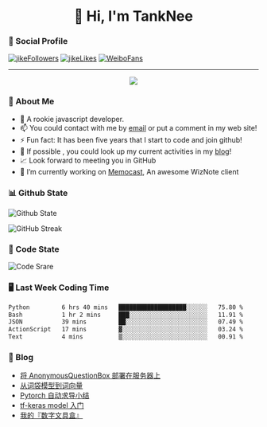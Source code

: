 
<h1 align="center">👋 Hi, I'm TankNee</h1>

### 📌 Social Profile 

[![jikeFollowers](https://img.shields.io/badge/dynamic/json?color=%23FFE411&label=JikeFollowers&query=%24.data.totalSubs&url=https%3A%2F%2Fapi.spencerwoo.com%2Fsubstats%2F%3Fsource%3DjikeFollower%26queryKey%3Dd25cf3f3-f6e6-4427-b418-51ba06cf26e9)](https://m.okjike.com)
[![jikeLikes](https://img.shields.io/badge/dynamic/json?color=%23FFE411&label=JikeLikes&query=%24.data.totalSubs&url=https%3A%2F%2Fapi.spencerwoo.com%2Fsubstats%2F%3Fsource%3DjikeLiked%26queryKey%3Dd25cf3f3-f6e6-4427-b418-51ba06cf26e9)](https://m.okjike.com)
[![WeiboFans](https://img.shields.io/badge/dynamic/json?color=%23E6162D&label=WeiboFollowers&query=%24.data.totalSubs&url=https%3A%2F%2Fapi.spencerwoo.com%2Fsubstats%2F%3Fsource%3Dweibo%26queryKey%3D5201023153)](https://www.weibo.com)

---

<a href="https://github.com/linonetwo">
    <p align="center">
        <img src="https://github-profile-trophy.vercel.app/?username=TankNee&column=7"/>
    </p>
</a>

### 👦 About Me 

- 🌱 A rookie javascript developer.
- 📫 You could contact with me by [email](mailto:nee@tanknee.cn) or put a comment in my web site!
-  ⚡  Fun fact: It has been five years that I start to code and join github!
- 🎉 If possible , you could look up my current activities in my [blog](https://www.tanknee.cn)!
- 📈 Look forward to meeting you in GitHub
- 🔭 I’m currently working on [Memocast](https://github.com/TankNee/Memocast), An awesome WizNote client

### 📊 Github State

![Github State](https://github-readme-stats.vercel.app/api?username=TankNee&show_icons=true&hide_border=true)

![GitHub Streak](https://github-readme-streak-stats.herokuapp.com/?user=TankNee)

### 📶 Code State

![Code Srare](https://github-readme-stats.vercel.app/api/top-langs/?username=TankNee&layout=compact&hide_border=true&title_color=a0a9af)

### 🖥 Last Week Coding Time

<!--START_SECTION:waka-->

```txt
Python         6 hrs 40 mins   ███████████████████░░░░░░   75.80 %
Bash           1 hr 2 mins     ███░░░░░░░░░░░░░░░░░░░░░░   11.91 %
JSON           39 mins         ██░░░░░░░░░░░░░░░░░░░░░░░   07.49 %
ActionScript   17 mins         ▓░░░░░░░░░░░░░░░░░░░░░░░░   03.24 %
Text           4 mins          ▒░░░░░░░░░░░░░░░░░░░░░░░░   00.91 %
```

<!--END_SECTION:waka-->

### 📕 Blog

<!-- BLOG-POST-LIST:START -->
- [将 AnonymousQuestionBox 部署在服务器上](https://www.tanknee.cn/2023/03/03/17)
- [从词袋模型到词向量](https://www.tanknee.cn/2023/01/01/word-bag-vector)
- [Pytorch 自动求导小结](https://www.tanknee.cn/2022/10/08/15)
- [tf-keras model 入门](https://www.tanknee.cn/2022/09/10/tf-keras-model-beginner)
- [我的『数字文具盒』](https://www.tanknee.cn/2022/09/07/digital-pencil-case)
<!-- BLOG-POST-LIST:END -->
